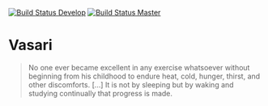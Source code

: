 [![Build Status Develop](https://travis-ci.org/baphomet-berlin/vasari.svg?branch=develop)](https://travis-ci.org/baphomet-berlin/vasari)
[![Build Status Master](https://travis-ci.org/baphomet-berlin/vasari.svg?branch=master)](https://travis-ci.org/baphomet-berlin/vasari)


# Vasari

> No one ever became excellent in any exercise whatsoever without beginning from his childhood to endure heat, cold, hunger, thirst, and other discomforts. […] It is not by sleeping but by waking and studying continually that progress is made.
